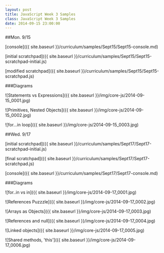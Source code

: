 ```yaml
---
layout: post
title: JavaScript Week 3 Samples
class: JavaScript Week 3 Samples
date: 2014-09-15 23:00:00
---
```


##Mon. 9/15

[console]({{ site.baseurl }}/curriculum/samples/Sept15/Sept15-console.md)

[initial scratchpad]({{ site.baseurl }}/curriculum/samples/Sept15/Sept15-scratchpad-initial.js)

[modified scratchpad]({{ site.baseurl }}/curriculum/samples/Sept15/Sept15-scratchpad.js)

###Diagrams

![Statements vs Expressions]({{ site.baseurl }}/img/core-js/2014-09-15_0001.jpg)

![Primitives, Nested Objects]({{ site.baseurl }}/img/core-js/2014-09-15_0002.jpg)

![for...in loop]({{ site.baseurl }}/img/core-js/2014-09-15_0003.jpg)


##Wed. 9/17

[initial scratchpad]({{ site.baseurl }}/curriculum/samples/Sept17/Sept17-scratchpad-initial.js)

[final scratchpad]({{ site.baseurl }}/curriculum/samples/Sept17/Sept17-scratchpad.js)

[console]({{ site.baseurl }}/curriculum/samples/Sept17/Sept17-console.md)

###Diagrams

![for..in  vs in]({{ site.baseurl }}/img/core-js/2014-09-17_0001.jpg)

![References Puzzzle]({{ site.baseurl }}/img/core-js/2014-09-17_0002.jpg)

![Arrays as Objects]({{ site.baseurl }}/img/core-js/2014-09-17_0003.jpg)

![References and null]({{ site.baseurl }}/img/core-js/2014-09-17_0004.jpg)

![Linked objects]({{ site.baseurl }}/img/core-js/2014-09-17_0005.jpg)

![Shared methods, 'this']({{ site.baseurl }}/img/core-js/2014-09-17_0006.jpg)
